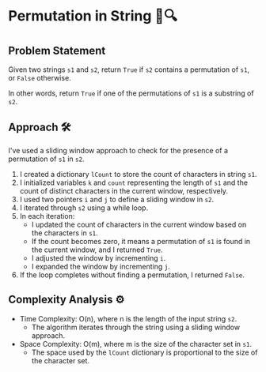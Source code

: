 # Permutation in String 🔄🔍

## Problem Statement

Given two strings `s1` and `s2`, return `True` if `s2` contains a permutation of `s1`, or `False` otherwise.

In other words, return `True` if one of the permutations of `s1` is a substring of `s2`.

## Approach 🛠️

I've used a sliding window approach to check for the presence of a permutation of `s1` in `s2`.

1. I created a dictionary `lCount` to store the count of characters in string `s1`.
2. I initialized variables `k` and `count` representing the length of `s1` and the count of distinct characters in the current window, respectively.
3. I used two pointers `i` and `j` to define a sliding window in `s2`.
4. I iterated through `s2` using a while loop.
5. In each iteration:
   - I updated the count of characters in the current window based on the characters in `s1`.
   - If the count becomes zero, it means a permutation of `s1` is found in the current window, and I returned `True`.
   - I adjusted the window by incrementing `i`.
   - I expanded the window by incrementing `j`.
6. If the loop completes without finding a permutation, I returned `False`.

## Complexity Analysis ⚙️

- Time Complexity: O(n), where n is the length of the input string `s2`.
  - The algorithm iterates through the string using a sliding window approach.
- Space Complexity: O(m), where m is the size of the character set in `s1`.
  - The space used by the `lCount` dictionary is proportional to the size of the character set.
